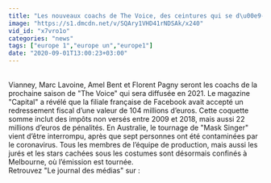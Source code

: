 ```yaml
---
title: "Les nouveaux coachs de The Voice, des ceintures qui se d\u00e9-serrent \u00e0 Hollywood, le redressement fiscal de Facebook et une histoire de masques"
image: "https://s1.dmcdn.net/v/SQAry1VHD41rNDSAk/x240"
vid_id: "x7vro1o"
categories: "news"
tags: ["europe 1","europe un","europe1"]
date: "2020-09-01T13:00:23+03:00"
---
```

<br>Vianney, Marc Lavoine, Amel Bent et Florent Pagny seront les coachs de la prochaine saison de &quot;The Voice&quot; qui sera diffusée en 2021. Le magazine &quot;Capital&quot; a révélé que la filiale française de Facebook avait accepté un redressement fiscal d’une valeur de 104 millions d’euros. Cette coquette somme inclut des impôts non versés entre 2009 et 2018, mais aussi 22 millions d’euros de pénalités. En Australie, le tournage de &quot;Mask Singer&quot; vient d’être interrompu, après que sept personnes ont été contaminées par le coronavirus. Tous les membres de l’équipe de production, mais aussi les jurés et les stars cachées sous les costumes sont désormais confinés à Melbourne, où l’émission est tournée.    <br>Retrouvez &quot;Le journal des médias&quot; sur :   <br>

